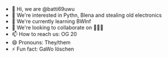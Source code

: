 - 👋 Hi, we are @batti69uwu
- 👀 We're interested in Pythn, Blena and stealing old electronics
- 🌱 We're currently learning BWInf
- 💞️ We're looking to collaborate on 🤫🧏‍♂️
- 📫 How to reach us: OG 20
- 😄 Pronouns: They/them
- ⚡ Fun fact: GaWo löschen

<!---
batti69uwu/batti69uwu is a ✨ special ✨ repository because its `README.md` (this file) appears on your GitHub profile.
You can click the Preview link to take a look at your changes.
--->
